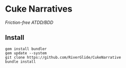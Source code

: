 # Cuke Narratives

_Friction-free ATDD/BDD_

## Install

    gem install bundler
    gem update --system
    git clone https://github.com/RiverGlide/CukeNarrative
    bundle install
